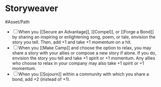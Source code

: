 # Storyweaver
#Asset/Path 

- <input type="checkbox">When you [[Secure an Advantage]], [[Compel]], or [[Forge a Bond]] by sharing an inspiring or enlightening song, poem, or tale, envision the story you tell. Then, add +1 and take +1 momentum on a hit.
- <input type="checkbox">When you [[Make Camp]] and choose the option to relax, you may share a story with your allies or compose a new story if alone. If you do, envision the story you tell and take +1 spirit or +1 momentum. Any allies who choose to relax in your company may also take +1 spirit or +1 momentum.
- <input type="checkbox">When you [[Sojourn]] within a community with which you share a bond, add +2 (instead of +1).